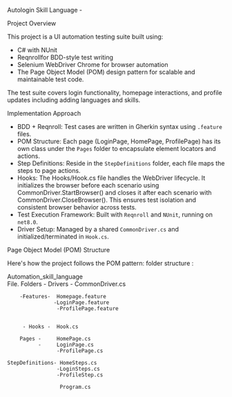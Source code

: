 Autologin Skill Language - 

Project Overview

This project is a UI automation testing suite built using:

- C# with NUnit
- Reqnrollfor BDD-style test writing
- Selenium WebDriver Chrome for browser automation
- The Page Object Model (POM) design pattern for scalable and maintainable test code.

The test suite covers login functionality, homepage interactions, and profile updates including adding languages and skills.


  Implementation Approach

- BDD + Reqnroll: Test cases are written in Gherkin syntax using `.feature` files.
- POM Structure: Each page (LoginPage, HomePage, ProfilePage) has its own class under the `Pages` folder to encapsulate element locators and actions.
- Step Definitions: Reside in the `StepDefinitions` folder, each file maps the steps to page actions.
- Hooks: The Hooks/Hook.cs file handles the WebDriver lifecycle. It initializes the browser before each scenario using CommonDriver.StartBrowser() and closes it after each scenario with 
  CommonDriver.CloseBrowser(). This ensures test isolation and consistent browser behavior across tests.
- Test Execution Framework: Built with `Reqnroll` and `NUnit`, running on `net8.0`.
- Driver Setup: Managed by a shared `CommonDriver.cs` and initialized/terminated in `Hook.cs`.

Page Object Model (POM) Structure

Here's how the project follows the POM pattern:
folder structure : 

Automation_skill_language    
                         File. 
Folders - Drivers - CommonDriver.cs
          

        -Features-  Homepage.feature
                   -LoginPage.feature 
                    -ProfilePage.feature 


         - Hooks -  Hook.cs 

        Pages -     HomePage.cs
              -     LoginPage.cs
                    -ProfilePage.cs

    StepDefinitions- HomeSteps.cs
                    -LoginSteps.cs
                    -ProfileStep.cs

                     Program.cs


